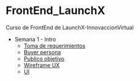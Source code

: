 # FrontEnd_LaunchX
Curso de FrontEnd de LaunchX-InnovaccionVirtual

- Semana 1 - Intro
  * [Toma de requerimientos](https://github.com/ghquiroz/FrontEnd_LaunchX/blob/main/Semana%201%20-%20Intro/1.-Requerimientos.pdf)
  * [Buyer persona](https://github.com/ghquiroz/FrontEnd_LaunchX/blob/main/Semana%201%20-%20Intro/2.-Buyer%20persona.pdf)
  * [Publico objetivo](https://github.com/ghquiroz/FrontEnd_LaunchX/blob/main/Semana%201%20-%20Intro/3.-%20Publico%20objetivo.pdf)
  * [Wireframe UX](https://github.com/ghquiroz/FrontEnd_LaunchX/blob/main/Semana%201%20-%20Intro/4.-%20Wireframe%20UX.pdf)
  * [UI](https://github.com/ghquiroz/FrontEnd_LaunchX/blob/main/Semana%201%20-%20Intro/5.-%20Dise%C3%B1o%20UI.pdf)
